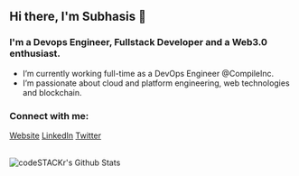 ## Hi there, I'm Subhasis 👋

### I'm a Devops Engineer, Fullstack Developer and a Web3.0 enthusiast.
- I’m currently working full-time as a DevOps Engineer @CompileInc.
- I’m passionate about cloud and platform engineering, web technologies and blockchain.

### Connect with me:
[Website](https://subhasis.vercel.app)
[LinkedIn](https://linkedin.com/in/subhasis020299)
[Twitter](https://twitter.com/geram_er_chhele)

<br />

<img align="left" alt="codeSTACKr's Github Stats" src="https://github-readme-stats.vercel.app/api?username=subhasis020299&show_icons=true&hide_border=true" />
